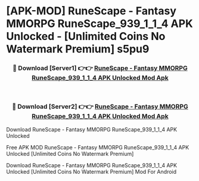 # [APK-MOD] RuneScape - Fantasy MMORPG RuneScape_939_1_1_4 APK Unlocked - [Unlimited Coins No Watermark Premium] s5pu9



<div align="center">
<h3>🔴 Download [Server1] 👉👉 <a href="https://momento.my/?title=RuneScape_-_Fantasy_MMORPG_RuneScape_939_1_1_4_APK_Unlocked">RuneScape - Fantasy MMORPG RuneScape_939_1_1_4 APK Unlocked Mod Apk</a></h3><br>

<h3>🔴 Download [Server2] 👉👉 <a href="https://momento.my/?title=RuneScape_-_Fantasy_MMORPG_RuneScape_939_1_1_4_APK_Unlocked">RuneScape - Fantasy MMORPG RuneScape_939_1_1_4 APK Unlocked Mod Apk</a></h3>
</div>



Download RuneScape - Fantasy MMORPG RuneScape_939_1_1_4 APK Unlocked 

Free APK MOD RuneScape - Fantasy MMORPG RuneScape_939_1_1_4 APK Unlocked [Unlimited Coins No Watermark Premium]

Download RuneScape - Fantasy MMORPG RuneScape_939_1_1_4 APK Unlocked [Unlimited Coins No Watermark Premium] Mod For Android
